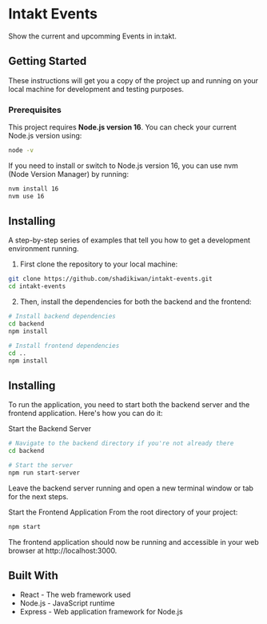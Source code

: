 # Intakt Events

Show the current and upcomming Events in in:takt.

## Getting Started

These instructions will get you a copy of the project up and running on your local machine for development and testing purposes.

### Prerequisites

This project requires **Node.js version 16**. You can check your current Node.js version using:

```bash
node -v
```


If you need to install or switch to Node.js version 16, you can use nvm (Node Version Manager) by running:
```bash
nvm install 16
nvm use 16
```

## Installing
A step-by-step series of examples that tell you how to get a development environment running.

1. First clone the repository to your local machine:
```bash
git clone https://github.com/shadikiwan/intakt-events.git
cd intakt-events
```
2. Then, install the dependencies for both the backend and the frontend:
```bash
# Install backend dependencies
cd backend
npm install

# Install frontend dependencies
cd ..
npm install
```
## Installing
To run the application, you need to start both the backend server and the frontend application. Here's how you can do it:

Start the Backend Server
```bash
# Navigate to the backend directory if you're not already there
cd backend

# Start the server
npm run start-server
```
Leave the backend server running and open a new terminal window or tab for the next steps.

Start the Frontend Application
From the root directory of your project:
```bash
npm start
```
The frontend application should now be running and accessible in your web browser at http://localhost:3000.


## Built With
- React - The web framework used
- Node.js - JavaScript runtime
- Express - Web application framework for Node.js